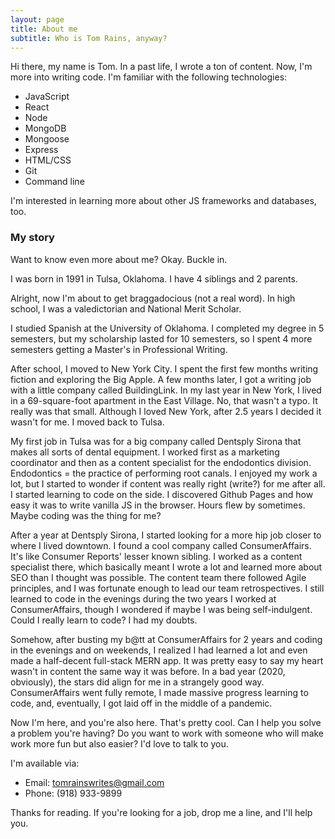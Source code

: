 ```yaml
---
layout: page
title: About me
subtitle: Who is Tom Rains, anyway?
---
```


Hi there, my name is Tom. In a past life, I wrote a ton of content. Now, I'm more into writing code. I'm familiar with the following technologies:

- JavaScript
- React
- Node
- MongoDB
- Mongoose
- Express
- HTML/CSS
- Git
- Command line

I'm interested in learning more about other JS frameworks and databases, too.

### My story

Want to know even more about me? Okay. Buckle in.

I was born in 1991 in Tulsa, Oklahoma. I have 4 siblings and 2 parents. 

Alright, now I'm about to get braggadocious (not a real word). In high school, I was a valedictorian and National Merit Scholar. 

I studied Spanish at the University of Oklahoma. I completed my degree in 5 semesters, but my scholarship lasted for 10 semesters, so I spent 4 more semesters getting a Master's in Professional Writing.

After school, I moved to New York City. I spent the first few months writing fiction and exploring the Big Apple. A few months later, I got a writing job with a little company called BuildingLink. In my last year in New York, I lived in a 69-square-foot apartment in the East Village. No, that wasn't a typo. It really was that small. Although I loved New York, after 2.5 years I decided it wasn't for me. I moved back to Tulsa.

My first job in Tulsa was for a big company called Dentsply Sirona that makes all sorts of dental equipment. I worked first as a marketing coordinator and then as a content specialist for the endodontics division. Endodontics = the practice of performing root canals. I enjoyed my work a lot, but I started to wonder if content was really right (write?) for me after all. I started learning to code on the side. I discovered Github Pages and how easy it was to write vanilla JS in the browser. Hours flew by sometimes. Maybe coding was the thing for me?

After a year at Dentsply Sirona, I started looking for a more hip job closer to where I lived downtown. I found a cool company called ConsumerAffairs. It's like Consumer Reports' lesser known sibling. I worked as a content specialist there, which basically meant I wrote a lot and learned more about SEO than I thought was possible. The content team there followed Agile principles, and I was fortunate enough to lead our team retrospectives. I still learned to code in the evenings during the two years I worked at ConsumerAffairs, though I wondered if maybe I was being self-indulgent. Could I really learn to code? I had my doubts.

Somehow, after busting my b@tt at ConsumerAffairs for 2 years and coding in the evenings and on weekends, I realized I had learned a lot and even made a half-decent full-stack MERN app. It was pretty easy to say my heart wasn't in content the same way it was before. In a bad year (2020, obviously), the stars did align for me in a strangely good way. ConsumerAffairs went fully remote, I made massive progress learning to code, and, eventually, I got laid off in the middle of a pandemic.

Now I'm here, and you're also here. That's pretty cool. Can I help you solve a problem you're having? Do you want to work with someone who will make work more fun but also easier? I'd love to talk to you.

I'm available via:
- Email: tomrainswrites@gmail.com
- Phone: (918) 933-9899

Thanks for reading. If you're looking for a job, drop me a line, and I'll help you.
